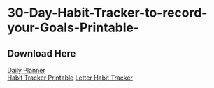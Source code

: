 # 30-Day-Habit-Tracker-to-record-your-Goals-Printable-

<h2>Download Here</h2>

[Daily Planner](https://github.com/bilalnawaz072/Promptcraft-for-AI-Art-Images/files/10763751/Daily.Planner.pdf)<br>
[Habit Tracker Printable](https://github.com/bilalnawaz072/Promptcraft-for-AI-Art-Images/files/10763753/Habit-Tracker-Printable-.pdf)
[Letter Habit Tracker](https://github.com/bilalnawaz072/Promptcraft-for-AI-Art-Images/files/10763754/Letter-Habit-Tracker-v2.pdf)
